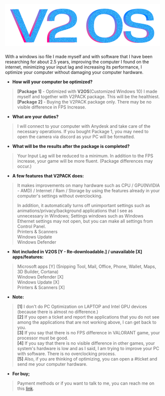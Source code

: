 # <h1 align="center"> ![V2OS](https://raw.githubusercontent.com/vutuofficial/V2OS/main/logo.png?token=GHSAT0AAAAAAB2VCLRTQXZYWEAKKYGYXLESY4OSDVA "Logo")</h1>

With a windows iso file I made myself and with software that I have been researching for about 2.5 years, improving the computer I found on the internet, minimizing your input lag and increasing its performance, I optimize your computer without damaging your computer hardware.

* **How will your computer be optimized?**

> **[Package 1]** - Optimized with **V2OS**(Customized Windows 10) I made myself and together with V2PACK package. This will be the healthiest.<br>
**[Package 2]** - Buying the V2PACK package only. There may be no visible difference in FPS Increase.

* **What are your duties?**

> I will connect to your computer with Anydesk and take care of the necessary operations. If you bought Package 1, you may need to open the camera via discord as your PC will be formatted.

* **What will be the results after the package is completed?**

> Your Input Lag will be reduced to a minimum.
In addition to the FPS increase, your game will be more fluent. (Package differences may occur.)

* **A few features that V2PACK does:**

> It makes improvements on many hardware such as CPU / GPU(NVIDIA - AMD) / Internet / Ram / Storage by using the features already in your computer's settings without overclocking.
>
> In addition, it automatically turns off unimportant settings such as animations/privacy/background applications that I see as unnecessary in Windows;
Settings windows such as Windows Ethernet settings may not open, but you can make all settings from Control Panel.<br>
Printers & Scanners<br>
Windows Update<br>
Windows Defender

* **Not included in V2OS [Y - Re-downloadable.] / unavailable [X] apps/features:**
> Microsoft apps [Y] (Snipping Tool, Mail, Office, Phone, Wallet, Maps, 3D Builder, Cortana)<br>
Windows Defender [X]<br>
Windows Update [X]<br>
Printers & Scanners [X]<br>

* **Note:**

> **[1]** I don't do PC Optimization on LAPTOP and Intel GPU devices (because there is almost no difference.)<br>
**[2]** If you open a ticket and report the applications that you do not see among the applications that are not working above, I can get back to you.<br>
**[3]** If you say that there is no FPS difference in VALORANT game, your processor must be good.<br>
**[4]** If you say that there is no visible difference in other games, your system's hardware is low and as I said, I am trying to improve your PC with software. There is no overclocking process.<br>
**[5]** Also, if you are thinking of optimizing, you can open a #ticket and send me your computer hardware.<br>

* **For buy;**

> Payment methods or if you want to talk to me, you can reach me on this [link](https://discord.com/users/333697573980340225).

